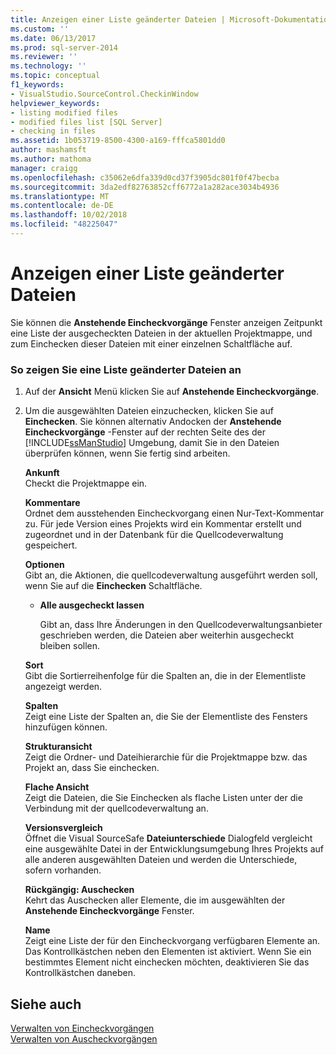 ```yaml
---
title: Anzeigen einer Liste geänderter Dateien | Microsoft-Dokumentation
ms.custom: ''
ms.date: 06/13/2017
ms.prod: sql-server-2014
ms.reviewer: ''
ms.technology: ''
ms.topic: conceptual
f1_keywords:
- VisualStudio.SourceControl.CheckinWindow
helpviewer_keywords:
- listing modified files
- modified files list [SQL Server]
- checking in files
ms.assetid: 1b053719-8500-4300-a169-fffca5801dd0
author: mashamsft
ms.author: mathoma
manager: craigg
ms.openlocfilehash: c35062e6dfa339d0cd37f3905dc801f0f47becba
ms.sourcegitcommit: 3da2edf82763852cff6772a1a282ace3034b4936
ms.translationtype: MT
ms.contentlocale: de-DE
ms.lasthandoff: 10/02/2018
ms.locfileid: "48225047"
---
```

# <a name="view-a-list-of-modified-files"></a>Anzeigen einer Liste geänderter Dateien
  Sie können die **Anstehende Eincheckvorgänge** Fenster anzeigen Zeitpunkt eine Liste der ausgecheckten Dateien in der aktuellen Projektmappe, und zum Einchecken dieser Dateien mit einer einzelnen Schaltfläche auf.  
  
### <a name="to-view-a-list-of-modified-files"></a>So zeigen Sie eine Liste geänderter Dateien an  
  
1.  Auf der **Ansicht** Menü klicken Sie auf **Anstehende Eincheckvorgänge**.  
  
2.  Um die ausgewählten Dateien einzuchecken, klicken Sie auf **Einchecken**. Sie können alternativ Andocken der **Anstehende Eincheckvorgänge** -Fenster auf der rechten Seite des der [!INCLUDE[ssManStudio](../includes/ssmanstudio-md.md)] Umgebung, damit Sie in den Dateien überprüfen können, wenn Sie fertig sind arbeiten.  
  
     **Ankunft**  
     Checkt die Projektmappe ein.  
  
     **Kommentare**  
     Ordnet dem ausstehenden Eincheckvorgang einen Nur-Text-Kommentar zu. Für jede Version eines Projekts wird ein Kommentar erstellt und zugeordnet und in der Datenbank für die Quellcodeverwaltung gespeichert.  
  
     **Optionen**  
     Gibt an, die Aktionen, die quellcodeverwaltung ausgeführt werden soll, wenn Sie auf die **Einchecken** Schaltfläche.  
  
    -   **Alle ausgecheckt lassen**  
  
         Gibt an, dass Ihre Änderungen in den Quellcodeverwaltungsanbieter geschrieben werden, die Dateien aber weiterhin ausgecheckt bleiben sollen.  
  
     **Sort**  
     Gibt die Sortierreihenfolge für die Spalten an, die in der Elementliste angezeigt werden.  
  
     **Spalten**  
     Zeigt eine Liste der Spalten an, die Sie der Elementliste des Fensters hinzufügen können.  
  
     **Strukturansicht**  
     Zeigt die Ordner- und Dateihierarchie für die Projektmappe bzw. das Projekt an, dass Sie einchecken.  
  
     **Flache Ansicht**  
     Zeigt die Dateien, die Sie Einchecken als flache Listen unter der die Verbindung mit der quellcodeverwaltung an.  
  
     **Versionsvergleich**  
     Öffnet die Visual SourceSafe **Dateiunterschiede** Dialogfeld vergleicht eine ausgewählte Datei in der Entwicklungsumgebung Ihres Projekts auf alle anderen ausgewählten Dateien und werden die Unterschiede, sofern vorhanden.  
  
     **Rückgängig: Auschecken**  
     Kehrt das Auschecken aller Elemente, die im ausgewählten der **Anstehende Eincheckvorgänge** Fenster.  
  
     **Name**  
     Zeigt eine Liste der für den Eincheckvorgang verfügbaren Elemente an. Das Kontrollkästchen neben den Elementen ist aktiviert. Wenn Sie ein bestimmtes Element nicht einchecken möchten, deaktivieren Sie das Kontrollkästchen daneben.  
  
## <a name="see-also"></a>Siehe auch  
 [Verwalten von Eincheckvorgängen](../../2014/database-engine/manage-checkins.md)   
 [Verwalten von Auscheckvorgängen](../../2014/database-engine/manage-checkouts.md)  
  
  

